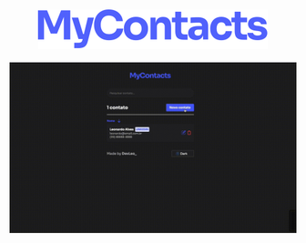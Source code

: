 <h2 align="center">
  <img src="https://raw.githubusercontent.com/leo-pro/mycontacts/d961f69dd2a6024d3dc87887fc3f3845bc14c354/frontend/src/assets/images/logo-dark.svg">
</h2>

<p>
  <img src="https://raw.githubusercontent.com/leo-pro/mycontacts/master/project-presentation.gif"/>
</p>
